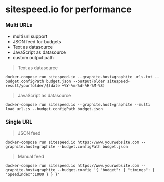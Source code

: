 # sitespeed.io for performance

### Multi URLs
- multi url support
- JSON feed for budgets
- Text as datasource
- JavaScript as datasource
- custom output path

> Text as datasource
```
docker-compose run sitespeed.io --graphite.host=graphite urls.txt --budget.configPath budget.json --outputFolder sitespeed-result/yourfolder/$(date +%Y-%m-%d-%H-%M-%S)
```

> JavaScript as datasource
```
docker-compose run sitespeed.io --graphite.host=graphite --multi load_url.js --budget.configPath budget.json
```


### Single URL

> JSON feed

```
docker-compose run sitespeed.io https://www.yourwebsite.com --graphite.host=graphite --budget.configPath budget.json
```

> Manual feed

```
docker-compose run sitespeed.io https://www.yourwebsite.com --graphite.host=graphite --budget.config '{ "budget": { "timings": { "SpeedIndex":1000 } } }'
```